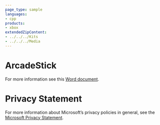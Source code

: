 ```yaml
---
page_type: sample
languages:
- cpp
products:
- xbox
extendedZipContent:
- ../../../Kits
- ../../../Media
---
```

# ArcadeStick
For more information see this [Word document](ReadMe.docx).
# Privacy Statement
For more information about Microsoft’s privacy policies in general, see the [Microsoft Privacy Statement](https://privacy.microsoft.com/en-us/privacystatement/).
